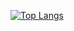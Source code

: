 [![Top Langs](https://github-readme-stats.vercel.app/api/top-langs/?username=CheeseCake87&layout=compact)](https://github.com/anuraghazra/github-readme-stats)
